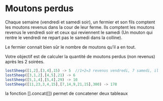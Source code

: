 # Moutons perdus

Chaque semaine (vendredi et samedi soir), un fermier et son fils comptent les moutons revenus dans la
cour de leur ferme. Ils comptent les moutons revenus le vendredi soir et ceux qui reviennent le samedi
(Un mouton qui rentre le vendredi ne repart pas le samedi dans la colline).

Le fermier connait bien sûr le nombre de moutons qu’il a en tout.

Votre objectif est de calculer la quantité de moutons perdus (non revenus) après les 2 soirées.

```js
lostSheep([1,2],[3,4],15) -> 5  //1+2=3 revenus vendredi, 7 samedi, il en manque 5
lostSheep([3,1,2],[4,5],21) -> 6
lostSheep([5,1,4],[5,4],29) -> 10
lostSheep([11,23,3,4,15],[7,14,9,21,15],300) -> 178
```


la fonction [].concat([]) permet de concatener deux tableaux